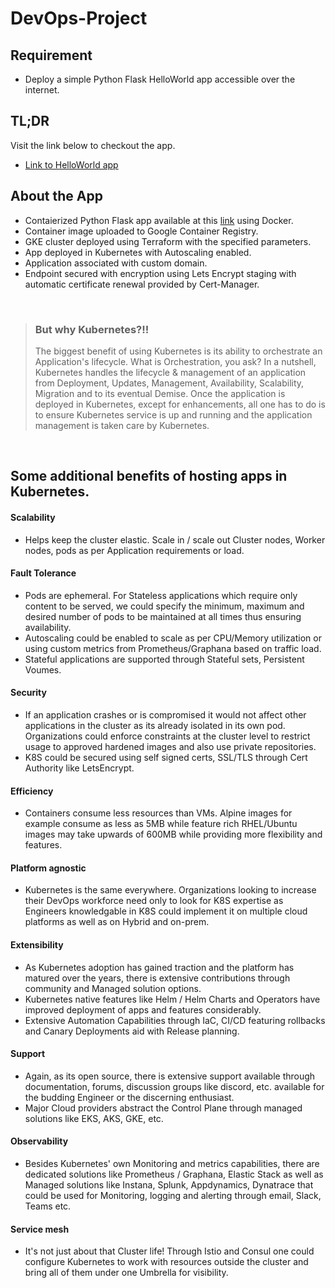 # DevOps-Project

## Requirement

* Deploy a simple Python Flask HelloWorld app accessible over the internet.

## TL;DR

Visit the link below to checkout the app.

* [Link to HelloWorld app](https://gcp.kutumba.xyz)

## About the App
* Contaierized Python Flask app available at this [link](https://github.com/apolloio/k8s-helloworld) using Docker.
* Container image uploaded to Google Container Registry.
* GKE cluster deployed using Terraform with the specified parameters.
* App deployed in Kubernetes with Autoscaling enabled.
* Application associated with custom domain.
* Endpoint secured with encryption using Lets Encrypt staging with automatic certificate renewal provided by Cert-Manager.

&nbsp;

> ### But why Kubernetes?!!
> The biggest benefit of using Kubernetes is its ability to orchestrate an Application's lifecycle. What is Orchestration, you ask? In a nutshell, Kubernetes handles the lifecycle & management of an application from Deployment, Updates, Management, Availability, Scalability, Migration and to its eventual Demise. Once the application is deployed in Kubernetes, except for enhancements, all one has to do is to ensure Kubernetes service is up and running and the application management is taken care by  Kubernetes.

&nbsp;

## Some additional benefits of hosting apps in Kubernetes.

#### Scalability
* Helps keep the cluster elastic. Scale in / scale out Cluster nodes, Worker nodes, pods as per Application requirements or load.

#### Fault Tolerance
* Pods are ephemeral. For Stateless applications which require only content to be served, we could specify the minimum, maximum and desired number of pods to be maintained at all times thus ensuring availability.
* Autoscaling could be enabled to scale as per CPU/Memory utilization or using custom metrics from Prometheus/Graphana based on traffic load.
* Stateful applications are supported through Stateful sets, Persistent Voumes.

#### Security
* If an application crashes or is compromised it would not affect other applications in the cluster as its already isolated in its own pod. Organizations could enforce constraints at the cluster level to restrict usage to approved hardened images and also use private repositories.
* K8S could be secured using self signed certs, SSL/TLS through Cert Authority like LetsEncrypt.

#### Efficiency
* Containers consume less resources than VMs. Alpine images for example consume as less as 5MB while feature rich RHEL/Ubuntu images may take upwards of 600MB while providing more flexibility and features.

#### Platform agnostic
* Kubernetes is the same everywhere. Organizations looking to increase their DevOps workforce need only to look for K8S expertise as Engineers knowledgable in K8S could implement it on multiple cloud platforms as well as on Hybrid and on-prem.

#### Extensibility
* As Kubernetes adoption has gained traction and the platform has matured over the years, there is extensive contributions through community and Managed solution options.
* Kubernetes native features like Helm / Helm Charts and Operators have improved deployment of apps and features considerably.
* Extensive Automation Capabilities through IaC, CI/CD featuring rollbacks and Canary Deployments aid with Release planning.

#### Support
* Again, as its open source, there is extensive support available through documentation, forums, discussion groups like discord, etc. available for the budding Engineer or the discerning enthusiast.
* Major Cloud providers abstract the Control Plane through managed solutions like EKS, AKS, GKE, etc.

#### Observability
* Besides Kubernetes' own Monitoring and metrics capabilities, there are dedicated solutions like Prometheus / Graphana, Elastic Stack as well as Managed solutions like Instana, Splunk, Appdynamics, Dynatrace that could be used for Monitoring, logging and alerting through email, Slack, Teams etc.

#### Service mesh
* It's not just about that Cluster life! Through Istio and Consul one could configure Kubernetes to work with resources outside the cluster and bring all of them under one Umbrella for visibility.
